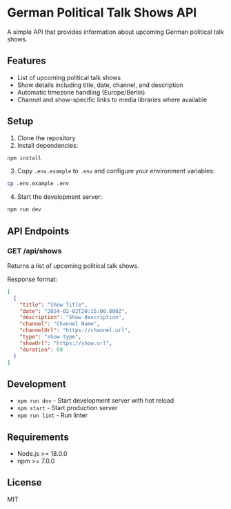 # German Political Talk Shows API

A simple API that provides information about upcoming German political talk shows.

## Features

- List of upcoming political talk shows
- Show details including title, date, channel, and description
- Automatic timezone handling (Europe/Berlin)
- Channel and show-specific links to media libraries where available

## Setup

1. Clone the repository
2. Install dependencies:
```bash
npm install
```
3. Copy `.env.example` to `.env` and configure your environment variables:
```bash
cp .env.example .env
```
4. Start the development server:
```bash
npm run dev
```

## API Endpoints

### GET /api/shows

Returns a list of upcoming political talk shows.

Response format:
```json
[
  {
    "title": "Show Title",
    "date": "2024-02-02T20:15:00.000Z",
    "description": "Show description",
    "channel": "Channel Name",
    "channelUrl": "https://channel.url",
    "type": "show type",
    "showUrl": "https://show.url",
    "duration": 60
  }
]
```

## Development

- `npm run dev` - Start development server with hot reload
- `npm start` - Start production server
- `npm run lint` - Run linter

## Requirements

- Node.js >= 18.0.0
- npm >= 7.0.0

## License

MIT
